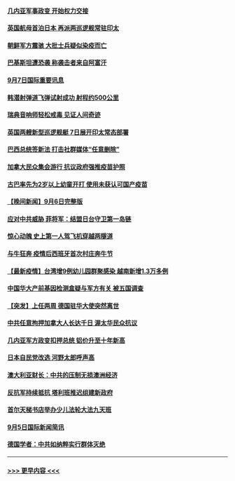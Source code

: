 #### [几内亚军事政变 开始权力交接](../pages/prog202/a103210207.md?t=09072301) 
#### [英国航母首泊日本 再派两巡逻舰常驻印太](../pages/prog202/a103210176.md?t=09072301) 
#### [朝鲜军方震骇 大批士兵疑似染疫而亡](../pages/prog202/a103210076.md?t=09072301) 
#### [巴基斯坦遭恐袭 称袭击者来自阿富汗](../pages/prog202/a103210098.md?t=09072301) 
#### [9月7日国际重要讯息](../pages/prog202/a103209950.md?t=09072301) 
#### [韩潜射弹道飞弹试射成功 射程约500公里](../pages/prog202/a103209897.md?t=09072301) 
#### [瑞典音响师轻松戒毒 见证人间奇迹](../pages/prog202/a103209905.md?t=09072301) 
#### [英国两艘新型巡逻舰艇 7日展开印太常态部署](../pages/prog202/a103209823.md?t=09072301) 
#### [巴西总统签新法 打击社群媒体“任意删除”](../pages/prog202/a103209815.md?t=09072301) 
#### [加拿大民众集会游行 抗议政府强推疫苗护照](../pages/prog202/a103209555.md?t=09072301) 
#### [古巴率先为2岁以上幼童开打 使用未获认可国产疫苗](../pages/prog202/a103209729.md?t=09072301) 
#### [【晚间新闻】9月6日完整版](../pages/prog202/a103209583.md?t=09072301) 
#### [应对中共威胁 菲将军：结盟日台守卫第一岛链](../pages/prog202/a103209538.md?t=09072301) 
#### [惊心动魄 史上第一人驾飞机穿越两隧道](../pages/prog202/a103209438.md?t=09072301) 
#### [与牛狂奔 疫情后西班牙首次村庄奔牛节](../pages/prog202/a103209436.md?t=09072301) 
#### [【最新疫情】台湾增9例幼儿园群聚感染 越南新增1.3万多例](../pages/prog202/a103209416.md?t=09072301) 
#### [中国华大产前基因检测盒疑与军方有关 被五国调查](../pages/prog202/a103209324.md?t=09072301) 
#### [【突发】上任两周 德国驻华大使突然离世](../pages/prog202/a103209311.md?t=09072301) 
#### [中共任意拘押加拿大人长达千日 渥太华民众抗议](../pages/prog202/a103209290.md?t=09072301) 
#### [几内亚军方政变扣押总统 铝价升至十年新高](../pages/prog202/a103209240.md?t=09072301) 
#### [日本自民党改选 河野太郎呼声高](../pages/prog202/a103209238.md?t=09072301) 
#### [澳大利亚财长：中共的压制无损澳洲经济](../pages/prog202/a103209152.md?t=09072301) 
#### [反抗军持续抵抗 塔利班推迟组建新政府](../pages/prog202/a103209170.md?t=09072301) 
#### [首尔天梯书店举办少儿法轮大法九天班](../pages/prog202/a103209116.md?t=09072301) 
#### [9月5日国际新闻简讯](../pages/prog202/a103209039.md?t=09072301) 
#### [德国学者：中共如纳粹实行群体灭绝](../pages/prog202/a103209091.md?t=09072301) 

----
#### [ >>> 更早内容 <<< ](../indexes/prog202-earlier.md)
